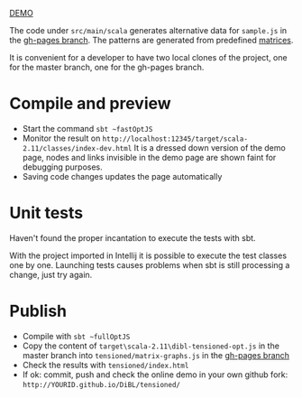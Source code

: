 [DEMO](http://jo-pol.github.io/DiBL/tensioned/)

The code under `src/main/scala` generates  alternative data for `sample.js` in the [gh-pages branch].
The patterns are generated from predefined [matrices].

It is convenient for a developer to have two local clones of the project,
one for the master branch, one for the gh-pages branch.

# Compile and preview

- Start the command `sbt ~fastOptJS`
- Monitor the result on `http://localhost:12345/target/scala-2.11/classes/index-dev.html`
  It is a dressed down version of the demo page, nodes and links invisible in the demo page
  are shown faint for debugging purposes.
- Saving code changes updates the page automatically

# Unit tests

Haven't found the proper incantation to execute the tests with sbt.

With the project imported in Intellij it is possible to execute the test classes one by one.
Launching tests causes problems when sbt is still processing a change, just try again.

# Publish

- Compile with `sbt ~fullOptJS`
- Copy the content of `target\scala-2.11\dibl-tensioned-opt.js` in the master branch
  into `tensioned/matrix-graphs.js` in the [gh-pages branch]
- Check the results with `tensioned/index.html`
- If ok: commit, push and check the online demo in your own github fork: `http://YOURID.github.io/DiBL/tensioned/`

[gh-pages branch]: https://github.com/jo-pol/DiBL/tree/gh-pages/tensioned
[matrices]: https://github.com/jo-pol/DiBL/blob/17a80e930df3540c95a5cb1bf68dec4f094ce202/web/tensioned/src/main/scala/dibl/Matrix.scala#L158-L167
